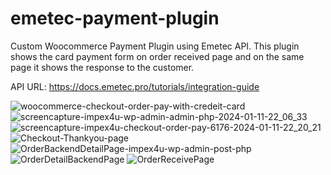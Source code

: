 # emetec-payment-plugin

Custom Woocommerce Payment Plugin using Emetec API. This plugin shows the card payment form on order received page and on the same page it shows the response to the customer.

API URL: https://docs.emetec.pro/tutorials/integration-guide


![woocommerce-checkout-order-pay-with-credeit-card](https://github.com/anis123ahmad/emetec-payment-plugin/assets/31318984/0d66acef-693d-4ea0-a419-92c6b7e62e33)
![screencapture-impex4u-wp-admin-admin-php-2024-01-11-22_06_33](https://github.com/anis123ahmad/emetec-payment-plugin/assets/31318984/df9d5e09-a07a-48bb-8e7e-238dba629621)
![screencapture-impex4u-checkout-order-pay-6176-2024-01-11-22_20_21](https://github.com/anis123ahmad/emetec-payment-plugin/assets/31318984/ee56cfed-5804-4faf-83ee-a61b806fa8dc)
![Checkout-Thankyou-page](https://github.com/anis123ahmad/emetec-payment-plugin/assets/31318984/3fb25cd9-e79e-4f07-a89f-767e14a84cd2)
![OrderBackendDetailPage-impex4u-wp-admin-post-php](https://github.com/anis123ahmad/emetec-payment-plugin/assets/31318984/de954e27-031c-416d-befe-6311ac5369fd)
![OrderDetailBackendPage](https://github.com/anis123ahmad/emetec-payment-plugin/assets/31318984/fa324c8d-9227-4d0b-9f46-dd387d817bc8)
![OrderReceivePage](https://github.com/anis123ahmad/emetec-payment-plugin/assets/31318984/76cf5873-3b30-4724-9736-bc1d37eb07b0)
